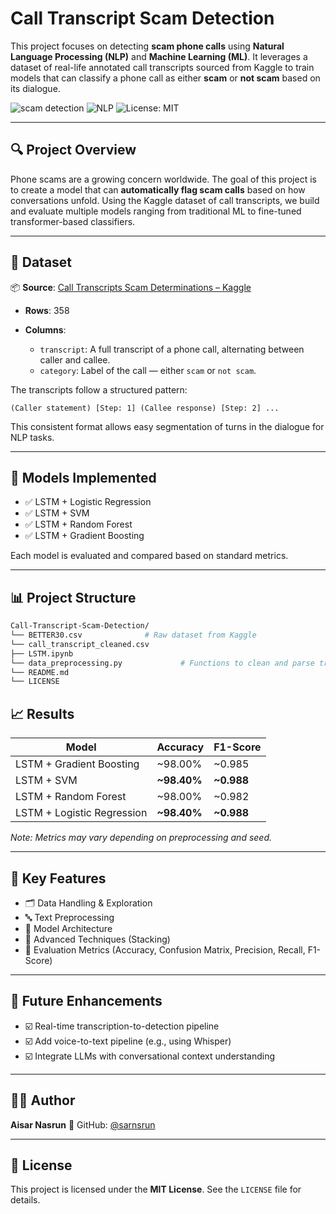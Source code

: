 # Call Transcript Scam Detection

This project focuses on detecting **scam phone calls** using **Natural Language Processing (NLP)** and **Machine Learning (ML)**. It leverages a dataset of real-life annotated call transcripts sourced from Kaggle to train models that can classify a phone call as either **scam** or **not scam** based on its dialogue.

![scam detection](https://img.shields.io/badge/Scam-Detection-red) ![NLP](https://img.shields.io/badge/NLP-Model-blue) ![License: MIT](https://img.shields.io/badge/License-MIT-yellow.svg)

---

## 🔍 Project Overview

Phone scams are a growing concern worldwide. The goal of this project is to create a model that can **automatically flag scam calls** based on how conversations unfold. Using the Kaggle dataset of call transcripts, we build and evaluate multiple models ranging from traditional ML to fine-tuned transformer-based classifiers.

---

## 📁 Dataset

📦 **Source**: [Call Transcripts Scam Determinations – Kaggle](https://www.kaggle.com/datasets/mealss/call-transcripts-scam-determinations)

* **Rows**: 358
* **Columns**:

  * `transcript`: A full transcript of a phone call, alternating between caller and callee.
  * `category`: Label of the call — either `scam` or `not scam`.

The transcripts follow a structured pattern:

```
(Caller statement) [Step: 1] (Callee response) [Step: 2] ...
```

This consistent format allows easy segmentation of turns in the dialogue for NLP tasks.

---

## 🧠 Models Implemented

* ✅ LSTM + Logistic Regression
* ✅ LSTM + SVM
* ✅ LSTM + Random Forest
* ✅ LSTM + Gradient Boosting
  
Each model is evaluated and compared based on standard metrics.

---

## 📊 Project Structure

```bash
Call-Transcript-Scam-Detection/
└── BETTER30.csv              # Raw dataset from Kaggle
└── call_transcript_cleaned.csv
├── LSTM.ipynb
└── data_preprocessing.py             # Functions to clean and parse transcript
└── README.md
└── LICENSE
```

## 📈 Results

| Model                       | Accuracy     | F1-Score    |
| --------------------------- | ------------ | ----------- |
| LSTM + Gradient Boosting    | \~98.00%     | \~0.985     |
| LSTM + SVM                  | **\~98.40%**     | **\~0.988**     |
| LSTM + Random Forest        | \~98.00% | \~0.982 |
| LSTM + Logistic Regression  | **\~98.40%** | **\~0.988** |

*Note: Metrics may vary depending on preprocessing and seed.*

---

## 🧩 Key Features

* 🗂️ Data Handling & Exploration
* 🔤 Text Preprocessing
* 🤖 Model Architecture
* 🧠 Advanced Techniques (Stacking)
* 🧪 Evaluation Metrics (Accuracy, Confusion Matrix, Precision, Recall, F1-Score) 
---

## 🚧 Future Enhancements

* ☑️ Real-time transcription-to-detection pipeline
* ☑️ Add voice-to-text pipeline (e.g., using Whisper)
* ☑️ Integrate LLMs with conversational context understanding

---

## 👨‍💻 Author

**Aisar Nasrun**
📂 GitHub: [@sarnsrun](https://github.com/sarnsrun)

---

## 📄 License

This project is licensed under the **MIT License**. See the `LICENSE` file for details.

